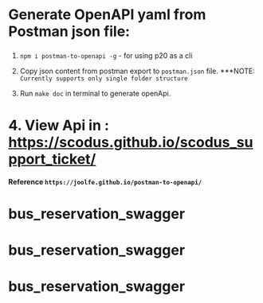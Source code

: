 # Generate OpenAPI yaml from Postman json file:

###

1. `npm i postman-to-openapi -g` - for using p20 as a cli

2. Copy json content from postman export to `postman.json` file. \*\*\*NOTE: `Currently supports only single folder structure`

3. Run `make doc` in terminal to generate openApi.

# 4. View Api in : https://scodus.github.io/scodus_support_ticket/

#### Reference `https://joolfe.github.io/postman-to-openapi/`
# bus_reservation_swagger
# bus_reservation_swagger
# bus_reservation_swagger
